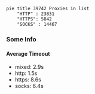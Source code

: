 
```mermaid
pie title 39742 Proxies in list
    "HTTP" : 23831
    "HTTPS": 5842
    "SOCKS" : 14467
```

### Some Info
#### Average Timeout

- mixed: 2.9s
- http: 1.5s
- https: 8.6s
- socks: 6.4s